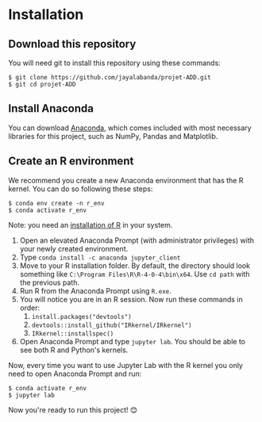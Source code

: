 # Installation

## Download this repository

You will need git to install this repository using these commands:

    $ git clone https://github.com/jayalabanda/projet-ADD.git
    $ git cd projet-ADD

## Install Anaconda

You can download [Anaconda](https://www.anaconda.com/distribution/), which comes included with most necessary libraries for this project, such as NumPy, Pandas and Matplotlib.

## Create an R environment

We recommend you create a new Anaconda environment that has the R kernel. You can do so following these steps:

    $ conda env create -n r_env
    $ conda activate r_env

Note: you need an [installation of R](https://cran.r-project.org/) in your system.

1. Open an elevated Anaconda Prompt (with administrator privileges) with your newly created environment.
2. Type `conda install -c anaconda jupyter_client`
3. Move to your R installation folder. By default, the directory should look something like `C:\Program Files\R\R-4-0-4\bin\x64`. Use `cd path` with the previous path.
4. Run R from the Anaconda Prompt using `R.exe`.
5. You will notice you are in an R session. Now run these commands in order:
    1. `install.packages("devtools")`
    2. `devtools::install_github("IRkernel/IRkernel")`
    3. `IRkernel::installspec()`
6. Open Anaconda Prompt and type `jupyter lab`. You should be able to see both R and Python's kernels.

Now, every time you want to use Jupyter Lab with the R kernel you only need to open Anaconda Prompt and run:

    $ conda activate r_env
    $ jupyter lab

Now you're ready to run this project! :blush:
